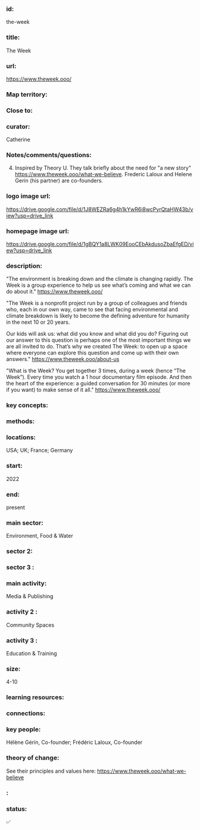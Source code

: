 ### id: 
  the-week
### title: 
  The Week
### url: 
  https://www.theweek.ooo/
### Map territory: 
  
### Close to: 
  
### curator: 
  Catherine
### Notes/comments/questions: 
  4. Inspired by Theory U. They talk briefly about the need for "a new story" https://www.theweek.ooo/what-we-believe. Frederic Laloux and Helene Gerin (his partner) are co-founders. 
### logo image url: 
  https://drive.google.com/file/d/1J8WEZRa6g4h1kYwR6i8wcPyrQtaHW43b/view?usp=drive_link
### homepage image url: 
  https://drive.google.com/file/d/1gBQY1a8LWK09EooCEbAkdusoZbaEfgED/view?usp=drive_link
### description: 
  "The environment is breaking down and the climate is changing rapidly. The Week is a group experience to help us see what’s coming and what we can do about it."
https://www.theweek.ooo/ 

"The Week is a nonprofit project run by a group of colleagues and friends who, each in our own way, came to see that facing environmental and climate breakdown is likely to become the defining adventure for humanity in the next 10 or 20  years.

Our kids will ask us: what did you know and what did you do? Figuring out our answer to this question is perhaps one of the most important things we are all invited to do. That’s why we created The Week: to open up a space where everyone can explore this question and come up with their own answers."
https://www.theweek.ooo/about-us 

"What is the Week?
You get together 3 times, during a week (hence “The Week”). Every time you watch a 1 hour documentary film episode. And then the heart of the experience:  a guided conversation for 30 minutes (or more if you want) to make sense of it all."
https://www.theweek.ooo/  
### key concepts: 
  
### methods: 
  
### locations: 
  USA; UK; France; Germany
### start: 
  2022
### end: 
  present
### main sector: 
  Environment, Food & Water
### sector 2: 
  
### sector 3 : 
  
### main activity: 
  Media & Publishing
### activity 2 : 
  Community Spaces
### activity 3 : 
  Education & Training
### size: 
  4-10
### learning resources: 
  
### connections: 
  
### key people: 
  Hélène Gérin, Co-founder; Frédéric Laloux, Co-founder
### theory of change: 
  See their principles and values here: https://www.theweek.ooo/what-we-believe
### : 
  
### status: 
  ✅
